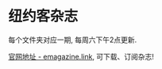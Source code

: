 # 纽约客杂志

每个文件夹对应一期, 每周六下午2点更新.

 [官网地址 - emagazine.link](https://emagazine.link/?utm_source=github&utm_medium=github&utm_campaign=github), 可下载、订阅杂志!

